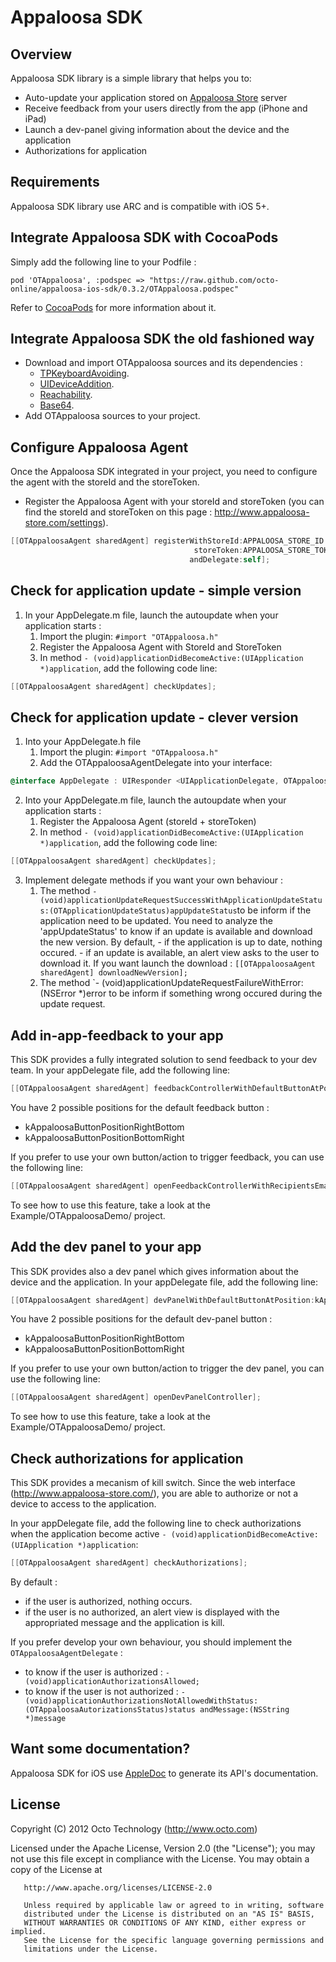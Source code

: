 Appaloosa SDK
=============

Overview
--------

Appaloosa SDK library is a simple library that helps you to:
 
* Auto-update your application stored on [Appaloosa Store](http://www.appaloosa-store.com/) server
* Receive feedback from your users directly from the app (iPhone and iPad)
* Launch a dev-panel giving information about the device and the application
* Authorizations for application

Requirements
------------

Appaloosa SDK library use ARC and is compatible with iOS 5+.


Integrate Appaloosa SDK with CocoaPods
----------------------------------------

Simply add the following line to your Podfile :
       
`pod 'OTAppaloosa', :podspec => "https://raw.github.com/octo-online/appaloosa-ios-sdk/0.3.2/OTAppaloosa.podspec"`

Refer to [CocoaPods](https://github.com/CocoaPods/CocoaPods) for more information about it.

Integrate Appaloosa SDK the old fashioned way
-----------------------------------------------

- Download and import OTAppaloosa sources and its dependencies : 
    - [TPKeyboardAvoiding](https://github.com/michaeltyson/TPKeyboardAvoiding).
    - [UIDeviceAddition](https://github.com/gekitz/UIDevice-with-UniqueIdentifier-for-iOS-5/tree/master/UIDeviceAddition).
    - [Reachability](https://github.com/tonymillion/Reachability).
    - [Base64](https://github.com/ekscrypto/Base64).
- Add OTAppaloosa sources to your project.


Configure Appaloosa Agent
--------------------------

Once the Appaloosa SDK integrated in your project, you need to configure the agent with the storeId and the storeToken.

- Register the Appaloosa Agent with your storeId and storeToken (you can find the storeId and storeToken on this page : http://www.appaloosa-store.com/settings).

```objective-c
[[OTAppaloosaAgent sharedAgent] registerWithStoreId:APPALOOSA_STORE_ID
                                         storeToken:APPALOOSA_STORE_TOKEN
                                        andDelegate:self];
```

Check for application update - simple version
----------------------------------------------

1. In your AppDelegate.m file, launch the autoupdate when your application starts :
    1. Import the plugin: `#import "OTAppaloosa.h"`
    2. Register the Appaloosa Agent with StoreId and StoreToken
    3. In method `- (void)applicationDidBecomeActive:(UIApplication *)application`, add the following code line:

```objective-c
[[OTAppaloosaAgent sharedAgent] checkUpdates];
```
    
Check for application update - clever version
----------------------------------------------

1. Into your AppDelegate.h file
    1. Import the plugin: `#import "OTAppaloosa.h"`
    2. Add the OTAppaloosaAgentDelegate into your interface:

```objective-c
@interface AppDelegate : UIResponder <UIApplicationDelegate, OTAppaloosaAgentDelegate>
```
            
2. Into your AppDelegate.m file, launch the autoupdate when your application starts :
    1. Register the Appaloosa Agent (storeId + storeToken)
    2. In method `- (void)applicationDidBecomeActive:(UIApplication *)application`, add the following code line:

```objective-c
[[OTAppaloosaAgent sharedAgent] checkUpdates];
```
        
3. Implement delegate methods if you want your own behaviour :
    1. The method `- (void)applicationUpdateRequestSuccessWithApplicationUpdateStatus:(OTApplicationUpdateStatus)appUpdateStatus`to be inform if the application need to be updated. You need to analyze the 'appUpdateStatus' to know if an update is available and download the new version.
        By default, 
            - if the application is up to date, nothing occured.
            - if an update is available, an alert view asks to the user to download it.
        If you want launch the download : `[[OTAppaloosaAgent sharedAgent] downloadNewVersion];`
    2. The method `- (void)applicationUpdateRequestFailureWithError:(NSError *)error to be inform if something wrong occured during the update request.


Add in-app-feedback to your app
---------------------------------

This SDK provides a fully integrated solution to send feedback to your dev team. In your appDelegate file, add the following line: 

```objective-c
[[OTAppaloosaAgent sharedAgent] feedbackControllerWithDefaultButtonAtPosition:kAppaloosaButtonPositionRightBottom forRecipientsEmailArray:@[@"e.mail@address.com"]];
```
	
You have 2 possible positions for the default feedback button :
* kAppaloosaButtonPositionRightBottom
* kAppaloosaButtonPositionBottomRight


If you prefer to use your own button/action to trigger feedback, you can use the following line: 

```objective-c
[[OTAppaloosaAgent sharedAgent] openFeedbackControllerWithRecipientsEmailArray:@[@"e.mail@address.com"]];
```

To see how to use this feature, take a look at the Example/OTAppaloosaDemo/ project.

Add the dev panel to your app
---------------------------------

This SDK provides also a dev panel which gives information about the device and the application. In your appDelegate file, add the following line:

```objective-c
[[OTAppaloosaAgent sharedAgent] devPanelWithDefaultButtonAtPosition:kAppaloosaButtonPositionRightBottom];
```

You have 2 possible positions for the default dev-panel button :
* kAppaloosaButtonPositionRightBottom
* kAppaloosaButtonPositionBottomRight


If you prefer to use your own button/action to trigger the dev panel, you can use the following line:

```objective-c
[[OTAppaloosaAgent sharedAgent] openDevPanelController];
```

To see how to use this feature, take a look at the Example/OTAppaloosaDemo/ project.

Check authorizations for application
-------------------------------------

This SDK provides a mecanism of kill switch. Since the web interface (http://www.appaloosa-store.com/), you are able to authorize or not a device to access to the application.

In your appDelegate file, add the following line to check authorizations when the application become active `- (void)applicationDidBecomeActive:(UIApplication *)application`:

```objective-c
[[OTAppaloosaAgent sharedAgent] checkAuthorizations];
```
    
By default :
- if the user is authorized, nothing occurs.
- if the user is no authorized, an alert view is displayed with the appropriated message and the application is kill.

If you prefer develop your own behaviour, you should implement the `OTAppaloosaAgentDelegate` :
- to know if the user is authorized : `- (void)applicationAuthorizationsAllowed;`
- to know if the user is not authorized : `- (void)applicationAuthorizationsNotAllowedWithStatus:(OTAppaloosaAutorizationsStatus)status andMessage:(NSString *)message`

Want some documentation?
------------------------

Appaloosa SDK for iOS use [AppleDoc](https://github.com/tomaz/appledoc) to generate its API's documentation.

License
-------

  Copyright (C) 2012 Octo Technology (http://www.octo.com)
  
  Licensed under the Apache License, Version 2.0 (the "License");
  you may not use this file except in compliance with the License.
  You may obtain a copy of the License at
  
       http://www.apache.org/licenses/LICENSE-2.0
       
       Unless required by applicable law or agreed to in writing, software
       distributed under the License is distributed on an "AS IS" BASIS,
       WITHOUT WARRANTIES OR CONDITIONS OF ANY KIND, either express or implied.
       See the License for the specific language governing permissions and
       limitations under the License.